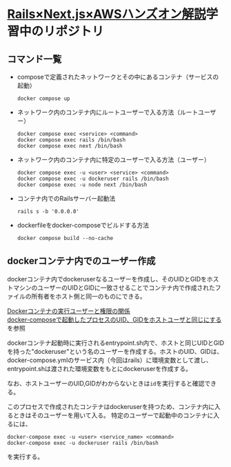 # [Rails×Next.js×AWSハンズオン解説](https://zenn.dev/ddpmntcpbr/books/rna-hands-on)学習中のリポジトリ

## コマンド一覧
- composeで定義されたネットワークとその中にあるコンテナ（サービスの起動）  

  ```
  docker compose up
  ```
- ネットワーク内のコンテナ内にルートユーザーで入る方法（ルートユーザー）  

  ```
  docker compose exec <service> <command>
  docker compose exec rails /bin/bash
  docker compose exec next /bin/bash
  ```
- ネットワーク内のコンテナ内に特定のユーザーで入る方法（ユーザー）  
  ```
  docker compose exec -u <user> <service> <command>
  docker compose exec -u dockeruser rails /bin/bash
  docker compose exec -u node next /bin/bash
  ```
- コンテナ内でのRailsサーバー起動法  
  ```
  rails s -b '0.0.0.0'
  ```

- dockerfileをdocker-composeでビルドする方法  
  ```
  docker compose build --no-cache
  ```

## dockerコンテナ内でのユーザー作成
dockerコンテナ内でdockeruserなるユーザーを作成し、そのUIDとGIDをホストマシンのユーザーのUIDとGIDに一致させることでコンテナ内で作成されたファイルの所有者をホスト側と同一のものにできる。

[Dockerコンテナの実行ユーザーと権限の関係](https://qiita.com/yitakura731/items/36a2ba117ccbc8792aa7)  
[docker-composeで起動したプロセスのUID、GIDをホストユーザと同じにする](https://qiita.com/shun_xx/items/5608e553a16d94afacd2)  
を参照

dockerコンテナ起動時に実行されるentrypoint.sh内で、ホストと同じUIDとGIDを持った"dockeruser"という名のユーザーを作成する。ホストのUID、GIDは、docker-compose.ymlのサービス内（今回はrails）に環境変数として渡し、entrypoint.shは渡された環境変数をもとにdockeruserを作成する。

なお、ホストユーザーのUID,GIDがわからないときは```id```を実行すると確認できる。

このプロセスで作成されたコンテナはdockeruserを持つため、コンテナ内に入るときはそのユーザーを用いて入る。
特定のユーザーで起動中のコンテナに入るには、
```
docker-compose exec -u <user> <service_name> <command>
docker-compose exec -u dockeruser rails /bin/bash
```

を実行する。